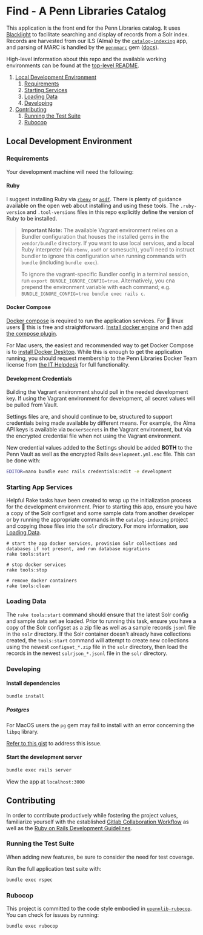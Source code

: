 # Find - A Penn Libraries Catalog

This application is the front end for the Penn Libraries catalog. It uses 
[Blacklight](https://github.com/projectblacklight/blacklight) to facilitate searching and display of records from a Solr
index. Records are harvested from our ILS (Alma) by the 
[`catalog-indexing`](https://gitlab.library.upenn.edu/dld/catalog/catalog-indexing) app, and parsing of MARC is handled 
by the [`pennmarc`](https://gitlab.library.upenn.edu/dld/catalog/pennmarc) gem 
([docs](https://rubygems.org/gems/pennmarc)).

High-level information about this repo and the available working environments can be found at the [top-level README](README.md).

1. [Local Development Environment](#local-development-environment)
   1. [Requirements](#requirements)
   2. [Starting Services](#starting-app-services)
   3. [Loading Data](#loading-data)
   4. [Developing](#developing)
2. [Contributing](#contributing)
   1. [Running the Test Suite](#running-the-test-suite)
   2. [Rubocop](#rubocop)

## Local Development Environment

### Requirements

Your development machine will need the following:

#### Ruby

I suggest installing Ruby via [`rbenv`](https://github.com/rbenv/rbenv) or [`asdf`](https://asdf-vm.com/). There is
plenty of guidance available on the open web about installing and using these tools. The `.ruby-version` and
`.tool-versions` files in this repo explicitly define the version of Ruby to be installed.

> __Important Note:__ The available Vagrant environment relies on a Bundler configuration that houses the installed gems in the `vendor/bundle` directory.
> If you want to use local services, and a local Ruby interpreter (via `rbenv`, `asdf` or somesuch), you'll need to instruct bundler to ignore this configuration when running commands with `bundle` (including `bundle exec`).
>
> To ignore the vagrant-specific Bundler config in a terminal session, run `export BUNDLE_IGNORE_CONFIG=true`. Alternatively, you cna prepend the environment variable with each command; e.g. `BUNDLE_IGNORE_CONFIG=true bundle exec rails c`.

#### Docker Compose

[Docker compose](https://docs.docker.com/compose/install/) is required to run the application services. For 🌈 linux 
users 🌈 this is free and straightforward. [Install docker engine](https://docs.docker.com/engine/install/) and then
[add the compose plugin](https://docs.docker.com/compose/install/linux/#install-the-plugin-manually).

For Mac users, the easiest and recommended way to get Docker Compose is to 
[install Docker Desktop](https://docs.docker.com/desktop/install/mac-install/). While this is enough to get the 
application running, you should request membership to the Penn Libraries Docker Team license 
from [the IT Helpdesk](https://ithelp.library.upenn.edu/support/home) for full functionality.

#### Development Credentials
 
Building the Vagrant environment should pull in the needed development key. If using the Vagrant environment for development, all secret values will be pulled from Vault. 

Settings files are, and should continue to be, structured to support credentials being made available by different means. For example, the Alma API keys is available via `DockerSecrets` in the Vagrant environment, but via the encrypted credential file when not using the Vagrant environment.

New credential values added to the Settings should be added **BOTH** to the Penn Vault as well as the encrypted Rails `development.yml.enc` file. This can be done with:

```bash
EDITOR=nano bundle exec rails credentials:edit -e development
```

### Starting App Services

Helpful Rake tasks have been created to wrap up the initialization process for the development environment. Prior to
starting this app, ensure you have a copy of the Solr configset and some sample data from another developer or by 
running the appropriate commands in the `catalog-indexing` project and copying those files into the `solr` directory.
For more information, see [Loading Data](#loading-data).

```
# start the app docker services, provision Solr collections and databases if not present, and run database migrations
rake tools:start

# stop docker services
rake tools:stop

# remove docker containers
rake tools:clean
```

### Loading Data

The `rake tools:start` command should ensure that the latest Solr config and sample data set ae loaded. Prior to running
this task, ensure you have a copy of the Solr configset as a zip file as well as a sample records `jsonl` file in the
`solr` directory. If the Solr container doesn't already have collections created, the `tools:start` command will attempt
to create new collections using the newest `configset_*.zip` file in the `solr` directory, then load the records in the 
newest `solrjson_*.jsonl` file in the `solr` directory.

### Developing

#### Install dependencies

```bash
bundle install
```

##### Postgres
For MacOS users the `pg` gem may fail to install with an error concerning the `libpq` library.

[Refer to this gist](https://gist.github.com/tomholford/f38b85e2f06b3ddb9b4593e841c77c9e) to address this issue.

#### Start the development server

```bash
bundle exec rails server
```
 
View the app at `localhost:3000`

## Contributing

In order to contribute productively while fostering the project values, familiarize yourself with the established
[Gitlab Collaboration Workflow](https://upennlibrary.atlassian.net/wiki/spaces/DLD/pages/498073672/GitLab+Collaboration+Workflow)
as well as the [Ruby on Rails Development Guidelines](https://upennlibrary.atlassian.net/wiki/spaces/DLD/pages/495616001/Ruby-on-Rails+Development+Guidelines).

### Running the Test Suite

When adding new features, be sure to consider the need for test coverage.

Run the full application test suite with:

```bash
bundle exec rspec
```

### Rubocop

This project is committed to the code style embodied in [`upennlib-rubocop`](https://gitlab.library.upenn.edu/dld/upennlib-rubocop). You can check for issues by running:

```bash
bundle exec rubocop
```
